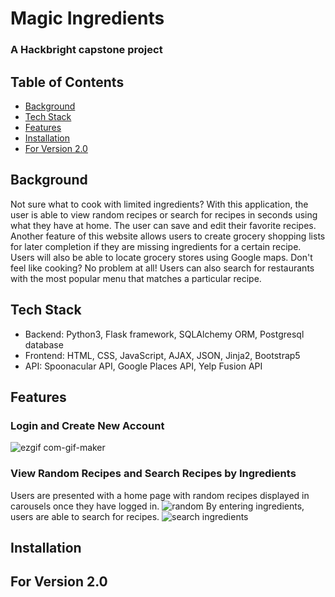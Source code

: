 # Magic Ingredients
### A Hackbright capstone project

## Table of Contents
- [Background](#background)
- [Tech Stack](#tech-stack)
- [Features](#features)
- [Installation](#installation)
- [For Version 2.0](#for-version-20)

## Background
Not sure what to cook with limited ingredients? With this application, the user is able to view random recipes or search for recipes in seconds using what they have at home. The user can save and edit their favorite recipes. Another feature of this website allows users to create grocery shopping lists for later completion if they are missing ingredients for a certain recipe. Users will also be able to locate grocery stores using Google maps. Don't feel like cooking? No problem at all! Users can also search for restaurants with the most popular menu that matches a particular recipe. 

## Tech Stack
- Backend: Python3, Flask framework, SQLAlchemy ORM, Postgresql database
- Frontend: HTML, CSS, JavaScript, AJAX, JSON, Jinja2, Bootstrap5
- API: Spoonacular API, Google Places API, Yelp Fusion API

## Features
### Login and Create New Account
![ezgif com-gif-maker](https://user-images.githubusercontent.com/69645683/215015329-895ff4a8-0ea6-4e72-9b3f-427e22fd7051.gif)
### View Random Recipes and Search Recipes by Ingredients
Users are presented with a home page with random recipes displayed in carousels once they have logged in.
![random](https://user-images.githubusercontent.com/69645683/215016454-9c31fe0f-db2b-41d4-8032-bdd47fa545ef.gif)
By entering ingredients, users are able to search for recipes.
![search ingredients](https://user-images.githubusercontent.com/69645683/215016644-7a49862c-b620-492c-a3cf-ce6dc658217b.gif)


## Installation


## For Version 2.0
